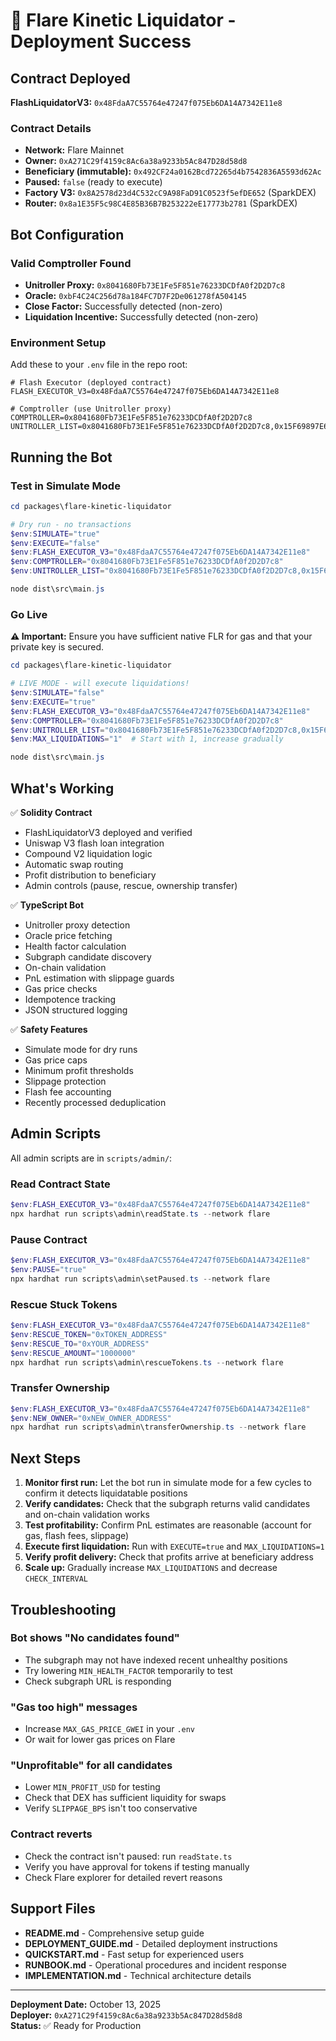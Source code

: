 # 🎉 Flare Kinetic Liquidator - Deployment Success

## Contract Deployed

**FlashLiquidatorV3:** `0x48FdaA7C55764e47247f075Eb6DA14A7342E11e8`

### Contract Details
- **Network:** Flare Mainnet
- **Owner:** `0xA271C29f4159c8Ac6a38a9233b5Ac847D28d58d8`
- **Beneficiary (immutable):** `0x492CF24a0162Bcd72265d4b7542836A5593d62Ac`
- **Paused:** `false` (ready to execute)
- **Factory V3:** `0x8A2578d23d4C532cC9A98FaD91C0523f5efDE652` (SparkDEX)
- **Router:** `0x8a1E35F5c98C4E85B36B7B253222eE17773b2781` (SparkDEX)

## Bot Configuration

### Valid Comptroller Found
- **Unitroller Proxy:** `0x8041680Fb73E1Fe5F851e76233DCDfA0f2D2D7c8`
- **Oracle:** `0xbF4C24C256d78a184FC7D7F2De061278fA504145`
- **Close Factor:** Successfully detected (non-zero)
- **Liquidation Incentive:** Successfully detected (non-zero)

### Environment Setup

Add these to your `.env` file in the repo root:

```env
# Flash Executor (deployed contract)
FLASH_EXECUTOR_V3=0x48FdaA7C55764e47247f075Eb6DA14A7342E11e8

# Comptroller (use Unitroller proxy)
COMPTROLLER=0x8041680Fb73E1Fe5F851e76233DCDfA0f2D2D7c8
UNITROLLER_LIST=0x8041680Fb73E1Fe5F851e76233DCDfA0f2D2D7c8,0x15F69897E6aEBE0463401345543C26d1Fd994abB
```

## Running the Bot

### Test in Simulate Mode

```powershell
cd packages\flare-kinetic-liquidator

# Dry run - no transactions
$env:SIMULATE="true"
$env:EXECUTE="false"
$env:FLASH_EXECUTOR_V3="0x48FdaA7C55764e47247f075Eb6DA14A7342E11e8"
$env:COMPTROLLER="0x8041680Fb73E1Fe5F851e76233DCDfA0f2D2D7c8"
$env:UNITROLLER_LIST="0x8041680Fb73E1Fe5F851e76233DCDfA0f2D2D7c8,0x15F69897E6aEBE0463401345543C26d1Fd994abB"

node dist\src\main.js
```

### Go Live

**⚠️ Important:** Ensure you have sufficient native FLR for gas and that your private key is secured.

```powershell
cd packages\flare-kinetic-liquidator

# LIVE MODE - will execute liquidations!
$env:SIMULATE="false"
$env:EXECUTE="true"
$env:FLASH_EXECUTOR_V3="0x48FdaA7C55764e47247f075Eb6DA14A7342E11e8"
$env:COMPTROLLER="0x8041680Fb73E1Fe5F851e76233DCDfA0f2D2D7c8"
$env:UNITROLLER_LIST="0x8041680Fb73E1Fe5F851e76233DCDfA0f2D2D7c8,0x15F69897E6aEBE0463401345543C26d1Fd994abB"
$env:MAX_LIQUIDATIONS="1"  # Start with 1, increase gradually

node dist\src\main.js
```

## What's Working

✅ **Solidity Contract**
- FlashLiquidatorV3 deployed and verified
- Uniswap V3 flash loan integration
- Compound V2 liquidation logic
- Automatic swap routing
- Profit distribution to beneficiary
- Admin controls (pause, rescue, ownership transfer)

✅ **TypeScript Bot**
- Unitroller proxy detection
- Oracle price fetching
- Health factor calculation
- Subgraph candidate discovery
- On-chain validation
- PnL estimation with slippage guards
- Gas price checks
- Idempotence tracking
- JSON structured logging

✅ **Safety Features**
- Simulate mode for dry runs
- Gas price caps
- Minimum profit thresholds
- Slippage protection
- Flash fee accounting
- Recently processed deduplication

## Admin Scripts

All admin scripts are in `scripts/admin/`:

### Read Contract State
```powershell
$env:FLASH_EXECUTOR_V3="0x48FdaA7C55764e47247f075Eb6DA14A7342E11e8"
npx hardhat run scripts\admin\readState.ts --network flare
```

### Pause Contract
```powershell
$env:FLASH_EXECUTOR_V3="0x48FdaA7C55764e47247f075Eb6DA14A7342E11e8"
$env:PAUSE="true"
npx hardhat run scripts\admin\setPaused.ts --network flare
```

### Rescue Stuck Tokens
```powershell
$env:FLASH_EXECUTOR_V3="0x48FdaA7C55764e47247f075Eb6DA14A7342E11e8"
$env:RESCUE_TOKEN="0xTOKEN_ADDRESS"
$env:RESCUE_TO="0xYOUR_ADDRESS"
$env:RESCUE_AMOUNT="1000000"
npx hardhat run scripts\admin\rescueTokens.ts --network flare
```

### Transfer Ownership
```powershell
$env:FLASH_EXECUTOR_V3="0x48FdaA7C55764e47247f075Eb6DA14A7342E11e8"
$env:NEW_OWNER="0xNEW_OWNER_ADDRESS"
npx hardhat run scripts\admin\transferOwnership.ts --network flare
```

## Next Steps

1. **Monitor first run:** Let the bot run in simulate mode for a few cycles to confirm it detects liquidatable positions
2. **Verify candidates:** Check that the subgraph returns valid candidates and on-chain validation works
3. **Test profitability:** Confirm PnL estimates are reasonable (account for gas, flash fees, slippage)
4. **Execute first liquidation:** Run with `EXECUTE=true` and `MAX_LIQUIDATIONS=1`
5. **Verify profit delivery:** Check that profits arrive at beneficiary address
6. **Scale up:** Gradually increase `MAX_LIQUIDATIONS` and decrease `CHECK_INTERVAL`

## Troubleshooting

### Bot shows "No candidates found"
- The subgraph may not have indexed recent unhealthy positions
- Try lowering `MIN_HEALTH_FACTOR` temporarily to test
- Check subgraph URL is responding

### "Gas too high" messages
- Increase `MAX_GAS_PRICE_GWEI` in your `.env`
- Or wait for lower gas prices on Flare

### "Unprofitable" for all candidates
- Lower `MIN_PROFIT_USD` for testing
- Check that DEX has sufficient liquidity for swaps
- Verify `SLIPPAGE_BPS` isn't too conservative

### Contract reverts
- Check the contract isn't paused: run `readState.ts`
- Verify you have approval for tokens if testing manually
- Check Flare explorer for detailed revert reasons

## Support Files

- **README.md** - Comprehensive setup guide
- **DEPLOYMENT_GUIDE.md** - Detailed deployment instructions
- **QUICKSTART.md** - Fast setup for experienced users
- **RUNBOOK.md** - Operational procedures and incident response
- **IMPLEMENTATION.md** - Technical architecture details

---

**Deployment Date:** October 13, 2025  
**Deployer:** `0xA271C29f4159c8Ac6a38a9233b5Ac847D28d58d8`  
**Status:** ✅ Ready for Production

